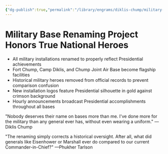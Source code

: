 ```yaml
---
{"dg-publish":true,"permalink":"/library/engrams/diklis-chump/military-base-renaming-project-honors-true-national-heroes/","tags":["DC/Military","DC/AS5"]}
---
```


# Military Base Renaming Project Honors True National Heroes

- All military installations renamed to properly reflect Presidential achievements
- Fort Chump, Camp Diklis, and Chump Joint Air Base become flagship facilities
- Historical military heroes removed from official records to prevent comparison confusion
- New installation logos feature Presidential silhouette in gold against crimson background
- Hourly announcements broadcast Presidential accomplishments throughout all bases

"Nobody deserves their name on bases more than me. I've done more for the military than any general ever has, without even wearing a uniform." —Diklis Chump

"The renaming simply corrects a historical oversight. After all, what did generals like Eisenhower or Marshall ever do compared to our current Commander-in-Chief?" —Phukher Tarlson
